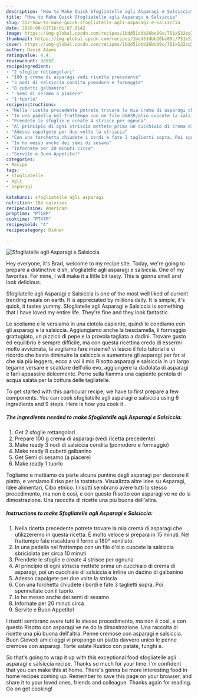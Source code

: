 ```yaml
---
description: "How to Make Quick Sfogliatelle agli Asparagi e Salsiccia"
title: "How to Make Quick Sfogliatelle agli Asparagi e Salsiccia"
slug: 357-how-to-make-quick-sfogliatelle-agli-asparagi-e-salsiccia
date: 2020-08-01T16:01:07.914Z
image: https://img-global.cpcdn.com/recipes/1bdd51dbb26bc89c/751x532cq70/sfogliatelle-agli-asparagi-e-salsiccia-recipe-main-photo.jpg
thumbnail: https://img-global.cpcdn.com/recipes/1bdd51dbb26bc89c/751x532cq70/sfogliatelle-agli-asparagi-e-salsiccia-recipe-main-photo.jpg
cover: https://img-global.cpcdn.com/recipes/1bdd51dbb26bc89c/751x532cq70/sfogliatelle-agli-asparagi-e-salsiccia-recipe-main-photo.jpg
author: David Adams
ratingvalue: 4.4
reviewcount: 38852
recipeingredient:
- "2 sfoglie rettangolari"
- "100 g crema di asparagi vedi ricetta precedente"
- "3 nodi di salsiccia condita pomodoro e formaggio"
- "8 cubetti galbanino"
- " Semi di sesamo a piacere"
- "1 tuorlo"
recipeinstructions:
- "Nella ricetta precedente potrete trovare la mia crema di asparagi che utilizzeremo in questa ricetta. È molto veloce si prepara in 15 minuti. Nel frattempo fate riscaldare il forno a 180° ventilato."
- "In una padella nel frattempo con un filo d&#39;olio cuocete la salsiccia sbriciolata per circa 10 minuti"
- "Prendete le sfoglie e create 4 strisce per ognuna"
- "Al principio di ogni striscia mettete prima un cucchiaio di crema di asparagi, poi un cucchiaio di salsiccia e infine un dadino di galbanino"
- "Adesso capolgete per due volte la striscia"
- "Con una forchetta chiudete i bordi e fate 3 taglietti sopra. Poi spennellate con il tuorlo."
- "Io ho messo anche dei semi di sesamo"
- "Infornate per 20 minuti circa"
- "Servite e Buon Appetito!"
categories:
- Recipe
tags:
- sfogliatelle
- agli
- asparagi

katakunci: sfogliatelle agli asparagi 
nutrition: 184 calories
recipecuisine: American
preptime: "PT18M"
cooktime: "PT47M"
recipeyield: "4"
recipecategory: Dinner

---
```



![Sfogliatelle agli Asparagi e Salsiccia](https://img-global.cpcdn.com/recipes/1bdd51dbb26bc89c/751x532cq70/sfogliatelle-agli-asparagi-e-salsiccia-recipe-main-photo.jpg)

Hey everyone, it's Brad, welcome to my recipe site. Today, we're going to prepare a distinctive dish, sfogliatelle agli asparagi e salsiccia. One of my favorites. For mine, I will make it a little bit tasty. This is gonna smell and look delicious.

Sfogliatelle agli Asparagi e Salsiccia is one of the most well liked of current trending meals on earth. It is appreciated by millions daily. It is simple, it's quick, it tastes yummy. Sfogliatelle agli Asparagi e Salsiccia is something that I have loved my entire life. They're fine and they look fantastic.

Le scoliamo e le versiamo in una ciotola capiente, quindi le condiamo con gli asparagi e la salsiccia. Aggiungiamo anche la besciamella, il formaggio grattugiato, un pizzico di pepe e la provola tagliata a dadini. Trovare gusto ed equilibrio è sempre difficile, ma con questa ricettina credo di essermi molto avvicinata, la vogliamo fare insieme? vi lascio il foto tutorial e vi ricordo che basta diminuire la salsiccia e aumentare gli asparagi per far si che sia più leggero, ecco a voi il mio Risotto asparagi e salsiccia In un largo tegame versare e scaldare dell&#39;olio evo, aggiungere la dadolata di asparagi e farli appassire dolcemente. Porre sulla fiamma una capiente pentola di acqua salata per la cottura delle tagliatelle.


To get started with this particular recipe, we have to first prepare a few components. You can cook sfogliatelle agli asparagi e salsiccia using 6 ingredients and 9 steps. Here is how you cook it.

<!--inarticleads1-->

##### The ingredients needed to make Sfogliatelle agli Asparagi e Salsiccia:

1. Get 2 sfoglie rettangolari
1. Prepare 100 g crema di asparagi (vedi ricetta precedente)
1. Make ready 3 nodi di salsiccia condita (pomodoro e formaggio)
1. Make ready 8 cubetti galbanino
1. Get  Semi di sesamo (a piacere)
1. Make ready 1 tuorlo


Togliamo e mettiamo da parte alcune puntine degli asparagi per decorare il piatto, e versiamo il riso per la tostatura. Visualizza altre idee su Asparagi, Idee alimentari, Cibo etnico. I risotti sembrano avere tutti lo stesso procedimento, ma non è così, e con questo Risotto con asparagi ve ne do la dimostrazione. Una raccolta di ricette una più buona dell&#39;altra. 

<!--inarticleads2-->

##### Instructions to make Sfogliatelle agli Asparagi e Salsiccia:

1. Nella ricetta precedente potrete trovare la mia crema di asparagi che utilizzeremo in questa ricetta. È molto veloce si prepara in 15 minuti. Nel frattempo fate riscaldare il forno a 180° ventilato.
1. In una padella nel frattempo con un filo d&#39;olio cuocete la salsiccia sbriciolata per circa 10 minuti
1. Prendete le sfoglie e create 4 strisce per ognuna
1. Al principio di ogni striscia mettete prima un cucchiaio di crema di asparagi, poi un cucchiaio di salsiccia e infine un dadino di galbanino
1. Adesso capolgete per due volte la striscia
1. Con una forchetta chiudete i bordi e fate 3 taglietti sopra. Poi spennellate con il tuorlo.
1. Io ho messo anche dei semi di sesamo
1. Infornate per 20 minuti circa
1. Servite e Buon Appetito!


I risotti sembrano avere tutti lo stesso procedimento, ma non è così, e con questo Risotto con asparagi ve ne do la dimostrazione. Una raccolta di ricette una più buona dell&#39;altra. Penne cremose con asparagi e salsiccia. Buon Giovedi amici oggi vi propongo un piatto davvero unico le penne cremose con asparagi. Torte salate Rustico con patate, funghi e. 

So that's going to wrap it up with this exceptional food sfogliatelle agli asparagi e salsiccia recipe. Thanks so much for your time. I'm confident that you can make this at home. There's gonna be more interesting food in home recipes coming up. Remember to save this page on your browser, and share it to your loved ones, friends and colleague. Thanks again for reading. Go on get cooking!
